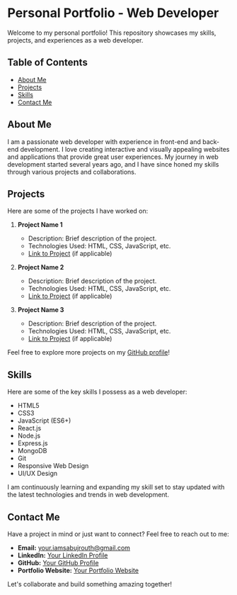 # Personal Portfolio - Web Developer

Welcome to my personal portfolio! This repository showcases my skills, projects, and experiences as a web developer.

## Table of Contents
- [About Me](#about-me)
- [Projects](#projects)
- [Skills](#skills)
- [Contact Me](#contact-me)

## About Me
I am a passionate web developer with experience in front-end and back-end development. I love creating interactive and visually appealing websites and applications that provide great user experiences. My journey in web development started several years ago, and I have since honed my skills through various projects and collaborations.

## Projects
Here are some of the projects I have worked on:

1. **Project Name 1**
   - Description: Brief description of the project.
   - Technologies Used: HTML, CSS, JavaScript, etc.
   - [Link to Project](#) (if applicable)

2. **Project Name 2**
   - Description: Brief description of the project.
   - Technologies Used: HTML, CSS, JavaScript, etc.
   - [Link to Project](#) (if applicable)

3. **Project Name 3**
   - Description: Brief description of the project.
   - Technologies Used: HTML, CSS, JavaScript, etc.
   - [Link to Project](#) (if applicable)

Feel free to explore more projects on my [GitHub profile](#)!

## Skills
Here are some of the key skills I possess as a web developer:

- HTML5
- CSS3
- JavaScript (ES6+)
- React.js
- Node.js
- Express.js
- MongoDB
- Git
- Responsive Web Design
- UI/UX Design

I am continuously learning and expanding my skill set to stay updated with the latest technologies and trends in web development.

## Contact Me
Have a project in mind or just want to connect? Feel free to reach out to me:

- **Email:** [your.iamsabujrouth@gmail.com](mailto:iamsabujrouth@gmail.com)
- **LinkedIn:** [Your LinkedIn Profile](https://www.linkedin.com/in/sabuj-routh/)
- **GitHub:** [Your GitHub Profile](https://github.com/sabujrouth)
- **Portfolio Website:** [Your Portfolio Website](https://sabujrouth.blogspot.com/)

Let's collaborate and build something amazing together!

